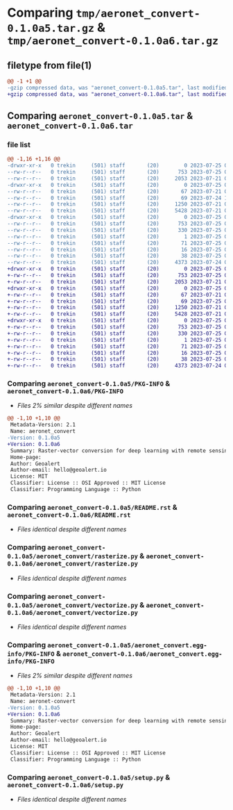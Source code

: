 # Comparing `tmp/aeronet_convert-0.1.0a5.tar.gz` & `tmp/aeronet_convert-0.1.0a6.tar.gz`

## filetype from file(1)

```diff
@@ -1 +1 @@
-gzip compressed data, was "aeronet_convert-0.1.0a5.tar", last modified: Tue Jul 25 05:37:14 2023, max compression
+gzip compressed data, was "aeronet_convert-0.1.0a6.tar", last modified: Tue Jul 25 06:48:25 2023, max compression
```

## Comparing `aeronet_convert-0.1.0a5.tar` & `aeronet_convert-0.1.0a6.tar`

### file list

```diff
@@ -1,16 +1,16 @@
-drwxr-xr-x   0 trekin     (501) staff       (20)        0 2023-07-25 05:37:14.792204 aeronet_convert-0.1.0a5/
--rw-r--r--   0 trekin     (501) staff       (20)      753 2023-07-25 05:37:14.791948 aeronet_convert-0.1.0a5/PKG-INFO
--rw-r--r--   0 trekin     (501) staff       (20)     2053 2023-07-21 05:30:39.000000 aeronet_convert-0.1.0a5/README.rst
-drwxr-xr-x   0 trekin     (501) staff       (20)        0 2023-07-25 05:37:14.790102 aeronet_convert-0.1.0a5/aeronet_convert/
--rw-r--r--   0 trekin     (501) staff       (20)       67 2023-07-21 05:30:39.000000 aeronet_convert-0.1.0a5/aeronet_convert/__init__.py
--rw-r--r--   0 trekin     (501) staff       (20)       69 2023-07-24 14:22:22.000000 aeronet_convert-0.1.0a5/aeronet_convert/__version__.py
--rw-r--r--   0 trekin     (501) staff       (20)     1250 2023-07-21 06:21:28.000000 aeronet_convert-0.1.0a5/aeronet_convert/rasterize.py
--rw-r--r--   0 trekin     (501) staff       (20)     5428 2023-07-21 06:21:18.000000 aeronet_convert-0.1.0a5/aeronet_convert/vectorize.py
-drwxr-xr-x   0 trekin     (501) staff       (20)        0 2023-07-25 05:37:14.791574 aeronet_convert-0.1.0a5/aeronet_convert.egg-info/
--rw-r--r--   0 trekin     (501) staff       (20)      753 2023-07-25 05:37:14.000000 aeronet_convert-0.1.0a5/aeronet_convert.egg-info/PKG-INFO
--rw-r--r--   0 trekin     (501) staff       (20)      330 2023-07-25 05:37:14.000000 aeronet_convert-0.1.0a5/aeronet_convert.egg-info/SOURCES.txt
--rw-r--r--   0 trekin     (501) staff       (20)        1 2023-07-25 05:37:14.000000 aeronet_convert-0.1.0a5/aeronet_convert.egg-info/dependency_links.txt
--rw-r--r--   0 trekin     (501) staff       (20)       71 2023-07-25 05:37:14.000000 aeronet_convert-0.1.0a5/aeronet_convert.egg-info/requires.txt
--rw-r--r--   0 trekin     (501) staff       (20)       16 2023-07-25 05:37:14.000000 aeronet_convert-0.1.0a5/aeronet_convert.egg-info/top_level.txt
--rw-r--r--   0 trekin     (501) staff       (20)       38 2023-07-25 05:37:14.792289 aeronet_convert-0.1.0a5/setup.cfg
--rw-r--r--   0 trekin     (501) staff       (20)     4373 2023-07-24 09:02:15.000000 aeronet_convert-0.1.0a5/setup.py
+drwxr-xr-x   0 trekin     (501) staff       (20)        0 2023-07-25 06:48:25.048300 aeronet_convert-0.1.0a6/
+-rw-r--r--   0 trekin     (501) staff       (20)      753 2023-07-25 06:48:25.048033 aeronet_convert-0.1.0a6/PKG-INFO
+-rw-r--r--   0 trekin     (501) staff       (20)     2053 2023-07-21 05:30:39.000000 aeronet_convert-0.1.0a6/README.rst
+drwxr-xr-x   0 trekin     (501) staff       (20)        0 2023-07-25 06:48:25.045882 aeronet_convert-0.1.0a6/aeronet_convert/
+-rw-r--r--   0 trekin     (501) staff       (20)       67 2023-07-21 05:30:39.000000 aeronet_convert-0.1.0a6/aeronet_convert/__init__.py
+-rw-r--r--   0 trekin     (501) staff       (20)       69 2023-07-25 06:47:01.000000 aeronet_convert-0.1.0a6/aeronet_convert/__version__.py
+-rw-r--r--   0 trekin     (501) staff       (20)     1250 2023-07-21 06:21:28.000000 aeronet_convert-0.1.0a6/aeronet_convert/rasterize.py
+-rw-r--r--   0 trekin     (501) staff       (20)     5428 2023-07-21 06:21:18.000000 aeronet_convert-0.1.0a6/aeronet_convert/vectorize.py
+drwxr-xr-x   0 trekin     (501) staff       (20)        0 2023-07-25 06:48:25.047642 aeronet_convert-0.1.0a6/aeronet_convert.egg-info/
+-rw-r--r--   0 trekin     (501) staff       (20)      753 2023-07-25 06:48:25.000000 aeronet_convert-0.1.0a6/aeronet_convert.egg-info/PKG-INFO
+-rw-r--r--   0 trekin     (501) staff       (20)      330 2023-07-25 06:48:25.000000 aeronet_convert-0.1.0a6/aeronet_convert.egg-info/SOURCES.txt
+-rw-r--r--   0 trekin     (501) staff       (20)        1 2023-07-25 06:48:25.000000 aeronet_convert-0.1.0a6/aeronet_convert.egg-info/dependency_links.txt
+-rw-r--r--   0 trekin     (501) staff       (20)       71 2023-07-25 06:48:25.000000 aeronet_convert-0.1.0a6/aeronet_convert.egg-info/requires.txt
+-rw-r--r--   0 trekin     (501) staff       (20)       16 2023-07-25 06:48:25.000000 aeronet_convert-0.1.0a6/aeronet_convert.egg-info/top_level.txt
+-rw-r--r--   0 trekin     (501) staff       (20)       38 2023-07-25 06:48:25.048381 aeronet_convert-0.1.0a6/setup.cfg
+-rw-r--r--   0 trekin     (501) staff       (20)     4373 2023-07-24 09:02:15.000000 aeronet_convert-0.1.0a6/setup.py
```

### Comparing `aeronet_convert-0.1.0a5/PKG-INFO` & `aeronet_convert-0.1.0a6/PKG-INFO`

 * *Files 2% similar despite different names*

```diff
@@ -1,10 +1,10 @@
 Metadata-Version: 2.1
 Name: aeronet_convert
-Version: 0.1.0a5
+Version: 0.1.0a6
 Summary: Raster-vector conversion for deep learning with remote sensing data. Based on opencv, rasterio, shapely.
 Home-page: 
 Author: Geoalert
 Author-email: hello@geoalert.io
 License: MIT
 Classifier: License :: OSI Approved :: MIT License
 Classifier: Programming Language :: Python
```

### Comparing `aeronet_convert-0.1.0a5/README.rst` & `aeronet_convert-0.1.0a6/README.rst`

 * *Files identical despite different names*

### Comparing `aeronet_convert-0.1.0a5/aeronet_convert/rasterize.py` & `aeronet_convert-0.1.0a6/aeronet_convert/rasterize.py`

 * *Files identical despite different names*

### Comparing `aeronet_convert-0.1.0a5/aeronet_convert/vectorize.py` & `aeronet_convert-0.1.0a6/aeronet_convert/vectorize.py`

 * *Files identical despite different names*

### Comparing `aeronet_convert-0.1.0a5/aeronet_convert.egg-info/PKG-INFO` & `aeronet_convert-0.1.0a6/aeronet_convert.egg-info/PKG-INFO`

 * *Files 2% similar despite different names*

```diff
@@ -1,10 +1,10 @@
 Metadata-Version: 2.1
 Name: aeronet-convert
-Version: 0.1.0a5
+Version: 0.1.0a6
 Summary: Raster-vector conversion for deep learning with remote sensing data. Based on opencv, rasterio, shapely.
 Home-page: 
 Author: Geoalert
 Author-email: hello@geoalert.io
 License: MIT
 Classifier: License :: OSI Approved :: MIT License
 Classifier: Programming Language :: Python
```

### Comparing `aeronet_convert-0.1.0a5/setup.py` & `aeronet_convert-0.1.0a6/setup.py`

 * *Files identical despite different names*


